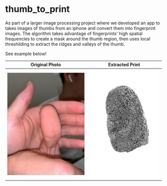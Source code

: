 # thumb_to_print

As part of a larger image processing project where we developed an app to takes images of thumbs from an iphone and convert them into fingerprint images.  The algorithm takes advantage of fingerprints' high spatial frequencies to create a mask around the thumb region, then uses local threshilding to extract the ridges and valleys of the thumb.

See example below!

Original Photo                                                                        |  Extracted Print
:------------------------------------------------------------------------------------:|:-------------------------:
![Before](https://github.com/epeake/image_to_prints/blob/master/examples/finger.png)  |  ![After](https://github.com/epeake/image_to_prints/blob/master/examples/print.png)

